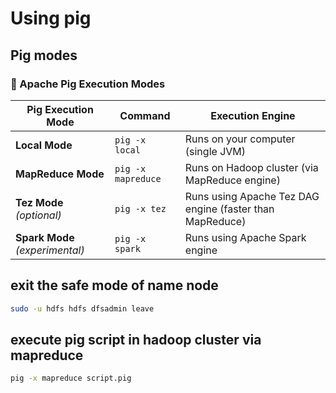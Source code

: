 # Using pig 
## Pig modes 
### 🐷 Apache Pig Execution Modes

| **Pig Execution Mode** | **Command** | **Execution Engine** |
|-------------------------|--------------|-----------------------|
| **Local Mode** | `pig -x local` | Runs on your computer (single JVM) |
| **MapReduce Mode** | `pig -x mapreduce` | Runs on Hadoop cluster (via MapReduce engine) |
| **Tez Mode** *(optional)* | `pig -x tez` | Runs using Apache Tez DAG engine (faster than MapReduce) |
| **Spark Mode** *(experimental)* | `pig -x spark` | Runs using Apache Spark engine |


## exit the safe mode of name node
```bash
sudo -u hdfs hdfs dfsadmin leave
```


## execute pig script in hadoop cluster via mapreduce
```bash
pig -x mapreduce script.pig
```
